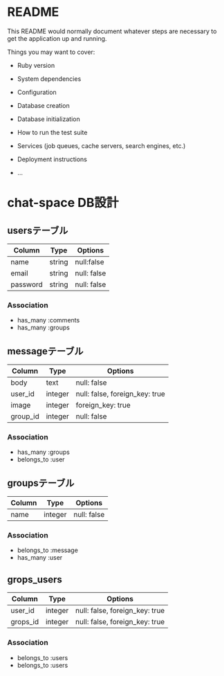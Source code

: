 # README

This README would normally document whatever steps are necessary to get the
application up and running.

Things you may want to cover:

* Ruby version

* System dependencies

* Configuration

* Database creation

* Database initialization

* How to run the test suite

* Services (job queues, cache servers, search engines, etc.)

* Deployment instructions

* ...

# chat-space DB設計
## usersテーブル
|Column|Type|Options|
|------|----|-------|
|name|string|null:false|
|email|string|null: false|
|password|string|null: false|

### Association
- has_many :comments
- has_many :groups


## messageテーブル
|Column|Type|Options|
|------|----|-------|
|body|text|null: false|
|user_id|integer|null: false, foreign_key: true|
|image|integer| foreign_key: true|
|group_id|integer|null: false

### Association
- has_many :groups
- belongs_to :user


## groupsテーブル
|Column|Type|Options|
|------|----|-------|
|name|integer|null: false

### Association
- belongs_to :message
- has_many :user

## grops_users
|Column|Type|Options|
|------|----|-------|
|user_id|integer|null: false, foreign_key: true|
|grops_id|integer|null: false, foreign_key: true|

### Association
- belongs_to :users
- belongs_to :users
